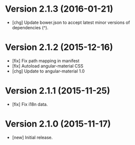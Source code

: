 # Version 2.1.3 (2016-01-21)

* [chg] Update bower.json to accept latest minor versions of dependencies (^).

# Version 2.1.2 (2015-12-16)

* [fix] Fix path mapping in manifest
* [fix] Autoload angular-material CSS
* [chg] Update to angular-material 1.0

# Version 2.1.1 (2015-11-25)

* [fix] Fix i18n data.

# Version 2.1.0 (2015-11-17)

* [new] Initial release.
